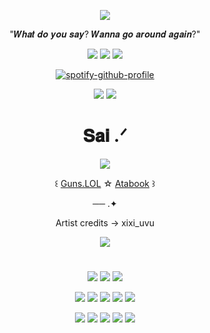 <div align="center">

![](https://komarev.com/ghpvc/?username=Nintenduu&color=ac1c15&style=for-the-badge&label=Mangos)


"𝑾𝒉𝒂𝒕 𝒅𝒐 𝒚𝒐𝒖 𝒔𝒂𝒚? 𝑾𝒂𝒏𝒏𝒂 𝒈𝒐 𝒂𝒓𝒐𝒖𝒏𝒅 𝒂𝒈𝒂𝒊𝒏?"


<img src="https://64.media.tumblr.com/ea54b63d80b9f558b97e379481022bb0/62d72196e7fb1e6c-61/s100x200/8d421d42e1a881cf674a04acb7bbe075aeea9b0f.pnj">  <img src="https://64.media.tumblr.com/c65da7774f2f1469827e75aef5b2398c/9fc22cea9f38b6f8-38/s100x200/6f81afa70e38efcf5c774291924aa915a728cc4b.pnj">  <img src="https://64.media.tumblr.com/70917267c6a0f562f87a2cc982923209/62d72196e7fb1e6c-b8/s100x200/a345beb7a831c3348c7eb08a006f595a19863a92.pnj"> 

[![spotify-github-profile](https://spotify-github-profile.kittinanx.com/api/view?uid=ckindler05&cover_image=true&theme=novatorem&show_offline=true&background_color=121212&interchange=true&bar_color=53b14f&bar_color_cover=true)](https://github.com/kittinan/spotify-github-profile)

<img src="https://64.media.tumblr.com/8acd0aa8adabde2837276947e7bb0413/4a54e7f1f17a91de-88/s250x400/d3fe34092127a22e5bc6934120d9f5ea156f92c7.gifv"> <img src="https://files.catbox.moe/6v035g.gif">

# 𝐒𝐚𝐢 .ᐟ

<p align="center">
<img src="https://files.catbox.moe/tskitm.png"> 

  <p align="center">
    
꒰ [Guns.LOL](https://guns.lol/soniq) ☆ [Atabook](https://leech.atabook.org/) ꒱

── .✦

Artist credits -> xixi_uvu


<p align="center">


<img src="https://files.catbox.moe/bi9t6y.png">

#


<img src="https://64.media.tumblr.com/233a5f9e07c8b013a468829142320895/dfc3b96dc8f325ac-70/s100x200/c08d74c8cf6173991744d538f2cf86805c71e36a.gifv"> <img src="https://64.media.tumblr.com/34f57f1ab1af1f2de9bcc80291919175/8574ac30b86e31bd-f1/s100x200/5223fcb467ebe6cbad87c79f8bc6c407ea0b22d4.pnj"> <img src="https://64.media.tumblr.com/23e7d37b38234f55811b6ede1c4635af/6eac0cbc1027da31-78/s100x200/814ecb7e53b7f1a50df83266f154c21497ff0f59.pnj">

<img src="https://64.media.tumblr.com/c15a0f44308fa2d153bd3bab17af4218/08e085831204edfe-93/s250x400/5d416879ce6fc9251c964b4b55409571bef458dc.gifv"> <img src="https://64.media.tumblr.com/89a326040c271919c4a0c8b6b182bc67/08e085831204edfe-f9/s250x400/645728c5baffdd48274d19b29a022db984c7aa75.gifv"> <img src="https://64.media.tumblr.com/d1ad7a1701de9b15aa029cddec8ebff1/6521b4de6f9ba744-b9/s250x400/f14adf5efa35917f0113d8e3c415f877c7823641.gifv"> <img src="https://files.catbox.moe/i7f9rs.gif"> <img src="https://files.catbox.moe/jf7hed.gif">

<img src="https://files.catbox.moe/1fpvkj.gif"> <img src="https://files.catbox.moe/oz7tcq.gif"> <img src="https://files.catbox.moe/vc1bei.gif"> <img src="https://files.catbox.moe/oa5xwm.gif"> <img src="https://64.media.tumblr.com/3651c4bddfe064da22b9403f4e109e79/794dfa4c44eb0321-a6/s250x400/47f0625644777fd35d180dff42a62df6104f19af.gifv">




</div>
